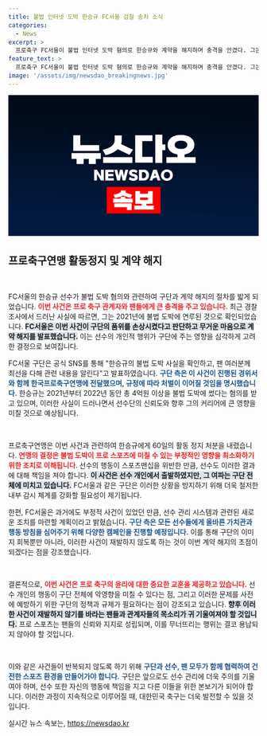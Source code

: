 ```yaml
---
title: 불법 인터넷 도박 한승규 FC서울 검찰 송치 소식
categories:
  - News
excerpt: >
  프로축구 FC서울이 불법 인터넷 도박 혐의로 한승규와 계약을 해지하며 충격을 안겼다. 그는 지난 몇 년간 4억원을 도박에 쓴 혐의를 받고 있으며, 연맹은 그에게 60일 활동정지를 결정했다.
feature_text: >
  프로축구 FC서울이 불법 인터넷 도박 혐의로 한승규와 계약을 해지하며 충격을 안겼다. 그는 지난 몇 년간 4억원을 도박에 쓴 혐의를 받고 있으며, 연맹은 그에게 60일 활동정지를 결정했다.
image: '/assets/img/newsdao_breakingnews.jpg'
---
```


<p><img src="/assets/img/newsdao_breakingnews.jpg" alt="flaretime 속보" /></p>

<h2 data-ke-size="size26">프로축구연맹 활동정지 및 계약 해지</h2>

<p data-ke-size="size16">&nbsp;</p>

<p>FC서울의 한승규 선수가 불법 도박 혐의와 관련하여 구단과 계약 해지의 절차를 밟게 되었습니다. <b><span style="color: #ee2323;">이번 사건은 프로 축구 관계자와 팬들에게 큰 충격을 주고 있습니다.</span></b> 최근 경찰 조사에서 드러난 사실에 따르면, 그는 2021년에 불법 도박에 연루된 것으로 확인되었습니다. <b><span style="background-color: #21538527;">FC서울은 이번 사건이 구단의 품위를 손상시켰다고 판단하고 무거운 마음으로 계약 해지를 발표했습니다.</span></b> 이는 선수의 개인적 행위가 구단에 주는 영향을 심각하게 고려한 결정으로 보여집니다.</p>

<p>FC서울 구단은 공식 SNS를 통해 "한승규의 불법 도박 사실을 확인하고, 팬 여러분께 최선을 다해 관련 내용을 알린다"고 발표하였습니다. <b><span style="color: #1a5490;">구단 측은 이 사건이 진행된 경위서와 함께 한국프로축구연맹에 전달했으며, 규정에 따라 처벌이 이어질 것임을 명시했습니다.</span></b> 한승규는 2021년부터 2022년 동안 총 4억원 이상을 불법 도박에 썼다는 혐의를 받고 있으며, 이러한 사실이 드러나면서 선수단의 신뢰도와 향후 그의 커리어에 큰 영향을 미칠 것으로 예상됩니다.</p>

<p data-ke-size="size16">&nbsp;</p>

<p>프로축구연맹은 이번 사건과 관련하여 한승규에게 60일의 활동 정지 처분을 내렸습니다. <b><span style="color: #ee2323;">연맹의 결정은 불법 도박이 프로 스포츠에 미칠 수 있는 부정적인 영향을 최소화하기 위한 조치로 이해됩니다. </span></b> 선수의 행동이 스포츠맨십을 위반한 만큼, 선수도 이러한 결과에 대해 책임을 져야 합니다. <b><span style="background-color: #21538527;">이 사건은 선수 개인에서 출발하였지만, 그 여파는 구단 전체에 미치고 있습니다.</span></b> FC서울과 같은 구단은 이러한 상황을 방지하기 위해 더욱 철저한 내부 감시 체계를 강화할 필요성이 제기됩니다.</p>

<p>한편, FC서울은 과거에도 부정적 사건이 있었던 만큼, 선수 관리 시스템과 관련된 새로운 조치를 마련할 계획이라고 밝혔습니다. <b><span style="color: #1a5490;">구단 측은 모든 선수들에게 올바른 가치관과 행동 방침을 심어주기 위해 다양한 캠페인을 진행할 예정입니다.</span></b> 이를 통해 구단의 이미지 회복뿐만 아니라, 이러한 사건이 재발하지 않도록 하는 것이 이번 계약 해지의 초점이 되겠다는 점을 강조했습니다.</p>

<p data-ke-size="size16">&nbsp;</p>

<p>결론적으로, <b><span style="color: #ee2323;">이번 사건은 프로 축구의 윤리에 대한 중요한 교훈을 제공하고 있습니다.</span></b> 선수 개인의 행동이 구단 전체에 악영향을 미칠 수 있다는 점, 그리고 이러한 문제를 사전에 예방하기 위한 구단의 정책과 규제가 필요하다는 점이 강조되고 있습니다. <b><span style="background-color: #21538527;">향후 이러한 사건이 재발하지 않기를 바라는 팬들과 관계자들의 목소리가 귀 기울여져야 할 것입니다.</span></b> 프로 스포츠는 팬들의 신뢰와 지지로 성립되며, 이를 무너뜨리는 행위는 결코 용납되지 않아야 할 것입니다.</p>

<p data-ke-size="size16">&nbsp;</p>

<p>이와 같은 사건들이 반복되지 않도록 하기 위해 <b><span style="color: #1a5490;">구단과 선수, 팬 모두가 함께 협력하여 건전한 스포츠 환경을 만들어가야 합니다.</span></b> 구단은 앞으로도 선수 관리에 더욱 주의를 기울여야 하며, 선수 또한 자신의 행동에 책임을 지고 다른 이들을 위한 본보기가 되어야 합니다. 이러한 과정이 지속적으로 이루어질 때, 대한민국 축구는 더욱 발전할 수 있을 것입니다.</p>
실시간 뉴스 속보는, <a href="https://newsdao.kr" rel="dofollow">https://newsdao.kr</a>


